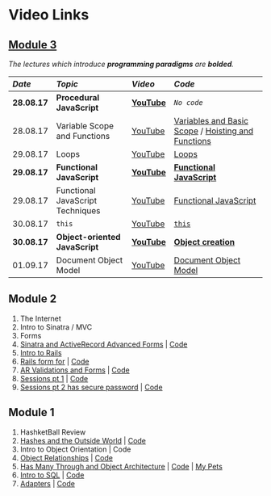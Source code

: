 # Video Links


## [Module 3](https://www.youtube.com/playlist?list=PLc6AmvC5ZybwTFv0VzvpVuxhHsbKpxi_H "web-071717 YouTube playlist")

_The lectures which introduce **programming paradigms** are **bolded**._

| _Date_ | _Topic_ | _Video_ | _Code_ |
| :--- | :---- | :---- | :--- |
| **28.08.17** | **Procedural JavaScript** | [**YouTube**](https://www.youtube.com/watch?v=Hyx70iCpwTE&feature=youtu.be "Procedural JavaScript on YouTube") | *`No code`*
| 28.08.17 | Variable Scope and Functions | [YouTube](https://youtu.be/COdFHDiRHjs "Variable Scope and Functions on YouTube") | [Variables and Basic Scope](https://gist.github.com/timothylevi/01153db601219ba3976f95ef7082880e "Variables and Basic Scope gist") / [Hoisting and Functions](https://gist.github.com/timothylevi/2dbce774df28b1b44c95780cc2e24046 "Hoisting and Functions gist")
| 29.08.17 | Loops | [YouTube](https://youtu.be/TDXdTUTFddc "Loops on YouTube") | [Loops](https://github.com/learn-co-students/web-071717/tree/master/06-functional-javascript "Loops code on GitHub")
| **29.08.17** | **Functional JavaScript** | [**YouTube**](https://youtu.be/1fz463UFwzE "Higher order functions and closure lecture on YouTube") | [**Functional JavaScript**](https://github.com/learn-co-students/web-071717/tree/master/06-functional-javascript "Functional JavaScript code on GitHub")
| 29.08.17 | Functional JavaScript Techniques | [YouTube](https://youtu.be/ynK8FRRzuLo "Module and IIFE lecture on YouTube") | [Functional JavaScript](https://github.com/learn-co-students/web-071717/tree/master/06-functional-javascript "Functional JavaScript Techniques code on GitHub")
| 30.08.17 | `this` | [YouTube](https://youtu.be/s0xDomKwADE "`this` and Object Creation lecture on YouTube") | [`this`](https://github.com/learn-co-students/web-071717/blob/master/07-object-oriented-javascript/this.js "`this` code on GitHub")
| **30.08.17** | **Object-oriented JavaScript** | [**YouTube**](https://youtu.be/HJJp98w1tJg "Object-oriented JavaScript lecture on YouTube") | [**Object creation**](https://github.com/learn-co-students/web-071717/blob/master/07-object-oriented-javascript/this.js "Object creation code on GitHub")
| 01.09.17 | Document Object Model | [YouTube](http://youtu.be/HviM4evf5C4 "Document Object Model lecture on YouTube") | [Document Object Model](https://github.com/learn-co-students/web-071717/tree/master/08-the-dom "Document Object Model code on GitHub")

## Module 2
1. The Internet
2. Intro to Sinatra / MVC
3. Forms
4. [Sinatra and ActiveRecord Advanced Forms](https://www.youtube.com/watch?v=VT3GHwaf-LI) | [Code](https://github.com/learn-co-curriculum/sinatra-forms-with-ar-associations-071717)
5. [Intro to Rails](https://www.youtube.com/watch?v=qDyw3M6DuJ8)
6. [Rails form for](https://www.youtube.com/watch?v=BRL91h1iu70) | [Code](https://github.com/learn-co-curriculum/071717-rails-form-for)
7. [AR Validations and Forms](https://www.youtube.com/watch?v=u1yYuRN981Y) | [Code](https://github.com/learn-co-curriculum/web-071717-student-lister-02)
8. [Sessions pt 1](https://www.youtube.com/watch?v=jlbc83eFrfg) | [Code](https://github.com/learn-co-curriculum/web-071717-student-lister-02)
9. [Sessions pt 2 has secure password](https://www.youtube.com/watch?v=dJLoBylvPRw) | [Code](https://github.com/learn-co-curriculum/web-071717-student-lister-02)

## Module 1
1. HashketBall Review
2. [Hashes and the Outside World](https://youtu.be/Jw1CFyqv66E) |  [Code](https://github.com/learn-co-students/web-071717/tree/master)
3. Intro to Object Orientation | Code
4. [Object Relationships](https://www.youtube.com/watch?v=WWiIn43oMFs&feature=youtu.be) | [Code](https://github.com/learn-co-curriculum/oo-ruby-relationships-web-071717)
5. [Has Many Through and Object Architecture](https://www.youtube.com/watch?v=TcuLsROjws8) | [Code](https://github.com/learn-co-curriculum/oo-ruby-relationships-web-071717) | [My Pets](https://github.com/learn-co-curriculum/my-pets-modules-redo-071717)
6. [Intro to SQL](https://www.youtube.com/watch?v=URy0ox_VjGs) | [Code](https://github.com/learn-co-curriculum/intro-to-sql-lecture-web-071717)
7. [Adapters](https://www.youtube.com/watch?v=eJ9bVC3NClE) | [Code](https://github.com/learn-co-curriculum/adapters-web-071717)
